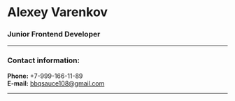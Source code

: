 # Alexey Varenkov
### Junior Frontend Developer 
*****
### Contact information:
**Phone:** +7-999-166-11-89  
**E-mail:** bbqsauce108@gmail.com
*****
